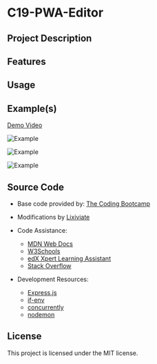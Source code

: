 # C19-PWA-Editor

## Project Description

## Features

## Usage

## Example(s)

[Demo Video]()

![Example]()

![Example]()

![Example]()

## Source Code

- Base code provided by: [The Coding Bootcamp](https://github.com/coding-boot-camp/cautious-meme)

- Modifications by [Lixiviate](https://github.com/Lixiviate)

- Code Assistance:
  - [MDN Web Docs](https://developer.mozilla.org/en-US/)
  - [W3Schools](https://www.w3schools.com/)
  - [edX Xpert Learning Assistant](https://www.edx.org/)
  - [Stack Overflow](https://stackoverflow.com/)
- Development Resources:
  - [Express.js](https://expressjs.com/)
  - [if-env](https://github.com/ericclemmons/if-env#readme)
  - [concurrently](https://github.com/open-cli-tools/concurrently#readme)
  - [nodemon](https://nodemon.io/)

## License

This project is licensed under the MIT license.
